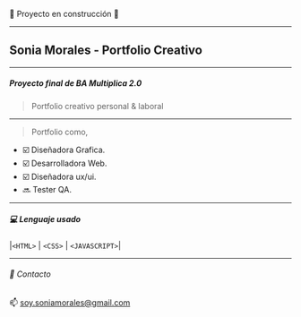 🚧 Proyecto en construcción 🚧

------------


## Sonia Morales - Portfolio Creativo


------------



##### Proyecto final de BA Multiplica 2.0

> Portfolio creativo personal &amp; laboral


------------



> Portfolio como,

- :ballot_box_with_check: Diseñadora Grafica.
- :ballot_box_with_check: Desarrolladora Web.
- :ballot_box_with_check: Diseñadora ux/ui.
- :soon: Tester QA.


------------


##### :computer: Lenguaje usado
|`<HTML>` | `<CSS>` | `<JAVASCRIPT>`|


------------


###### :e-mail: Contacto 
:mailbox: soy.soniamorales@gmail.com

